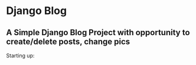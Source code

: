 <h1>Django Blog</h1>
  <div>
    <h2>A Simple Django Blog Project with opportunity to create/delete posts, change pics </h2>
      <body>Starting up:</body>
  </div>
